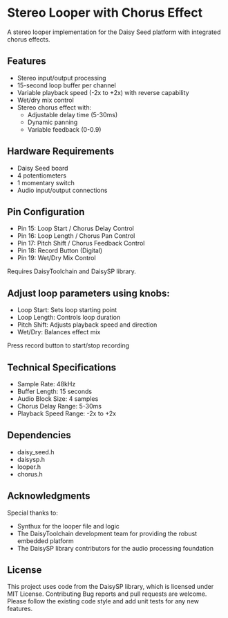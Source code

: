 # Stereo Looper with Chorus Effect
A stereo looper implementation for the Daisy Seed platform with integrated chorus effects.


## Features

* Stereo input/output processing
* 15-second loop buffer per channel
* Variable playback speed (-2x to +2x) with reverse capability
* Wet/dry mix control
* Stereo chorus effect with:
  * Adjustable delay time (5-30ms)
  * Dynamic panning
  * Variable feedback (0-0.9)





## Hardware Requirements

* Daisy Seed board
* 4 potentiometers
* 1 momentary switch
* Audio input/output connections

## Pin Configuration
 
* Pin 15: Loop Start / Chorus Delay Control
* Pin 16: Loop Length / Chorus Pan Control
* Pin 17: Pitch Shift / Chorus Feedback Control
* Pin 18: Record Button (Digital)
* Pin 19: Wet/Dry Mix Control


Requires DaisyToolchain and DaisySP library. 



## Adjust loop parameters using knobs:
  * Loop Start: Sets loop starting point
  * Loop Length: Controls loop duration
  * Pitch Shift: Adjusts playback speed and direction
  * Wet/Dry: Balances effect mix


Press record button to start/stop recording

## Technical Specifications

* Sample Rate: 48kHz
* Buffer Length: 15 seconds
* Audio Block Size: 4 samples
* Chorus Delay Range: 5-30ms
* Playback Speed Range: -2x to +2x

## Dependencies

* daisy_seed.h
* daisysp.h
* looper.h
* chorus.h

## Acknowledgments
Special thanks to:

* Synthux for the looper file and logic
* The DaisyToolchain development team for providing the robust embedded platform
* The DaisySP library contributors for the audio processing foundation


## License
This project uses code from the DaisySP library, which is licensed under MIT License.
Contributing
Bug reports and pull requests are welcome. Please follow the existing code style and add unit tests for any new features.
